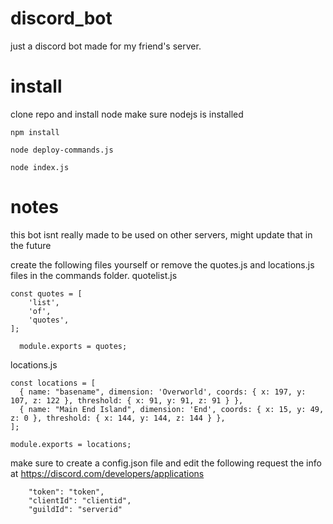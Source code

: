 # discord_bot
just a discord bot made for my friend's server. 

# install
clone repo and install node
make sure nodejs is installed
```
npm install
```
```
node deploy-commands.js 
```
```
node index.js
```

# notes
this bot isnt really made to be used on other servers, might update that in the future

create the following files yourself or remove the quotes.js and locations.js files in the commands folder.
quotelist.js
```
const quotes = [
	'list',
	'of',
	'quotes',
];
  
  module.exports = quotes;
```
locations.js
```
const locations = [
  { name: "basename", dimension: 'Overworld', coords: { x: 197, y: 107, z: 122 }, threshold: { x: 91, y: 91, z: 91 } },
  { name: "Main End Island", dimension: 'End', coords: { x: 15, y: 49, z: 0 }, threshold: { x: 144, y: 144, z: 144 } },
];

module.exports = locations;
```

make sure to create a config.json file and edit the following
request the info at https://discord.com/developers/applications
```
	"token": "token",
	"clientId": "clientid",
	"guildId": "serverid" 
```
